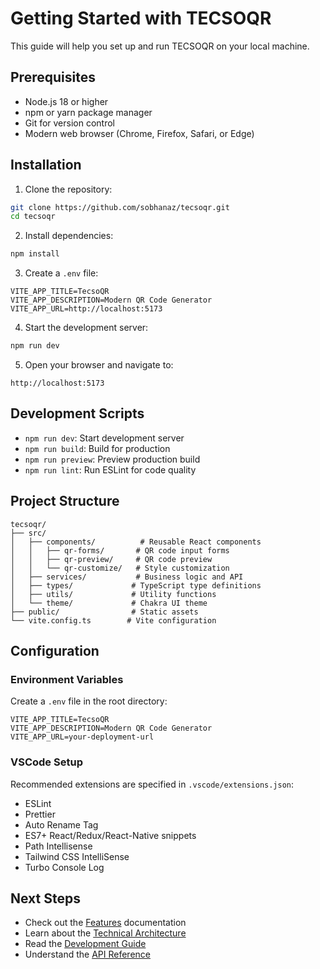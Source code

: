 # Getting Started with TECSOQR

This guide will help you set up and run TECSOQR on your local machine.

## Prerequisites

- Node.js 18 or higher
- npm or yarn package manager
- Git for version control
- Modern web browser (Chrome, Firefox, Safari, or Edge)

## Installation

1. Clone the repository:

```bash
git clone https://github.com/sobhanaz/tecsoqr.git
cd tecsoqr
```

2. Install dependencies:

```bash
npm install
```

3. Create a `.env` file:

```env
VITE_APP_TITLE=TecsoQR
VITE_APP_DESCRIPTION=Modern QR Code Generator
VITE_APP_URL=http://localhost:5173
```

4. Start the development server:

```bash
npm run dev
```

5. Open your browser and navigate to:

```
http://localhost:5173
```

## Development Scripts

- `npm run dev`: Start development server
- `npm run build`: Build for production
- `npm run preview`: Preview production build
- `npm run lint`: Run ESLint for code quality

## Project Structure

```
tecsoqr/
├── src/
│   ├── components/          # Reusable React components
│   │   ├── qr-forms/       # QR code input forms
│   │   ├── qr-preview/     # QR code preview
│   │   └── qr-customize/   # Style customization
│   ├── services/           # Business logic and API
│   ├── types/             # TypeScript type definitions
│   ├── utils/             # Utility functions
│   └── theme/             # Chakra UI theme
├── public/                # Static assets
└── vite.config.ts        # Vite configuration
```

## Configuration

### Environment Variables

Create a `.env` file in the root directory:

```env
VITE_APP_TITLE=TecsoQR
VITE_APP_DESCRIPTION=Modern QR Code Generator
VITE_APP_URL=your-deployment-url
```

### VSCode Setup

Recommended extensions are specified in `.vscode/extensions.json`:

- ESLint
- Prettier
- Auto Rename Tag
- ES7+ React/Redux/React-Native snippets
- Path Intellisense
- Tailwind CSS IntelliSense
- Turbo Console Log

## Next Steps

- Check out the [Features](Features) documentation
- Learn about the [Technical Architecture](Technical-Architecture)
- Read the [Development Guide](Development-Guide)
- Understand the [API Reference](API-Reference)
